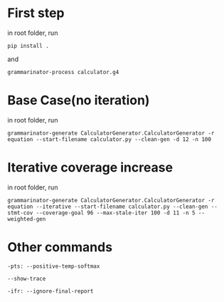 # First step

in root folder, run

`pip install .`

and

`grammarinator-process calculator.g4`

# Base Case(no iteration)

in root folder, run

`grammarinator-generate CalculatorGenerator.CalculatorGenerator -r equation --start-filename calculator.py --clean-gen -d 12 -n 100`

# Iterative coverage increase

in root folder, run

`grammarinator-generate CalculatorGenerator.CalculatorGenerator -r equation --iterative --start-filename calculator.py --clean-gen --stmt-cov --coverage-goal 96 --max-stale-iter 100 -d 11 -n 5 --weighted-gen`

# Other commands

`-pts: --positive-temp-softmax`

`--show-trace`

`-ifr: --ignore-final-report`

